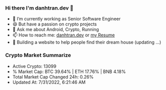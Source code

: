 ### Hi there I'm danhtran.dev 👋

- 🔭 I’m currently working as Senior Software Engineer
- 😄 But have a passion on crypto projects
- 💬 Ask me about Android, Crypto, Running 
- 📫 How to reach me: <a href="https://danhtran.dev" target="_blank">danhtran.dev</a> or <a href="Developer-Resume.pdf" target="_blank">my Resume</a>
- 🌱 Building a website to help people find their dream house (updating ...)

### Crypto Market Summarize
- Active Crypto: 13099
- % Market Cap: BTC 39.64% | ETH 17.76% | BNB 4.18%
- Total Market Cap Changed 24h: 0.26%
- Updated At: 7/31/2022, 6:21:46 AM
